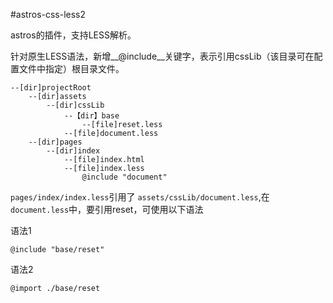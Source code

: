 #astros-css-less2

astros的插件，支持LESS解析。

针对原生LESS语法，新增__@include__关键字，表示引用cssLib（该目录可在配置文件中指定）根目录文件。


```
--[dir]projectRoot
    --[dir]assets
        --[dir]cssLib
            --【dir】base
                --[file]reset.less
            --[file]document.less
    --[dir]pages
        --[dir]index
            --[file]index.html
            --[file]index.less
                @include "document"

```

`pages/index/index.less`引用了 `assets/cssLib/document.less`,在`document.less`中，要引用reset，可使用以下语法

语法1

```
@include "base/reset"
```

语法2

```
@import ./base/reset
```

